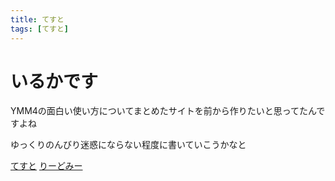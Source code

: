 ```yaml
---
title: てすと
tags: [てすと]
---
```


# いるかです
YMM4の面白い使い方についてまとめたサイトを前から作りたいと思ってたんですよね

ゆっくりのんびり迷惑にならない程度に書いていこうかなと

[てすと](page2.md)
[りーどみー](README.md)
